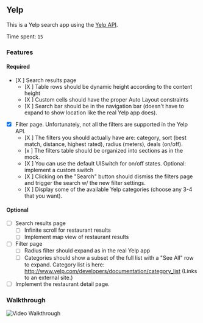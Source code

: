 ## Yelp

This is a Yelp search app using the [Yelp API](http://developer.rottentomatoes.com/docs/read/JSON).

Time spent: `15`

### Features

#### Required

- [X ] Search results page
   - [X ] Table rows should be dynamic height according to the content height
   - [X ] Custom cells should have the proper Auto Layout constraints
   - [X ] Search bar should be in the navigation bar (doesn't have to expand to show location like the real Yelp app does).
- [X] Filter page. Unfortunately, not all the filters are supported in the Yelp API.
   - [X ] The filters you should actually have are: category, sort (best match, distance, highest rated), radius (meters), deals (on/off).
   - [x ] The filters table should be organized into sections as in the mock.
   - [X ] You can use the default UISwitch for on/off states. Optional: implement a custom switch
   - [X ] Clicking on the "Search" button should dismiss the filters page and trigger the search w/ the new filter settings.
   - [X ] Display some of the available Yelp categories (choose any 3-4 that you want).

#### Optional

- [ ] Search results page
   - [ ] Infinite scroll for restaurant results
   - [ ] Implement map view of restaurant results
- [ ] Filter page
   - [ ] Radius filter should expand as in the real Yelp app
   - [ ] Categories should show a subset of the full list with a "See All" row to expand. Category list is here: http://www.yelp.com/developers/documentation/category_list (Links to an external site.)
- [ ] Implement the restaurant detail page.

### Walkthrough

![Video Walkthrough](...)
